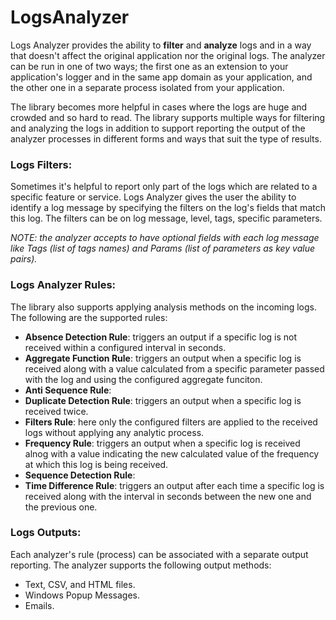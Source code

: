 # LogsAnalyzer
Logs Analyzer provides the ability to **filter** and **analyze** logs and in a way that doesn't affect the original application nor the original logs. The analyzer can be run in one of two ways; the first one as an extension to your application's logger and in the same app domain as your application, and the other one in a separate process isolated from your application.

The library becomes more helpful in cases where the logs are huge and crowded and so hard to read. The library supports multiple ways for filtering
and analyzing the logs in addition to support reporting the output of the analyzer processes in different forms and ways that suit the type of results.

### Logs Filters:
Sometimes it's helpful to report only part of the logs which are related to a specific feature or service. Logs Analyzer gives the user the ability to identify a log message
by specifying the filters on the log's fields that match this log. 
The filters can be on log message, level, tags, specific parameters.

*NOTE: the analyzer accepts to have optional fields with each log message like Tags (list of tags names) and Params (list of parameters as key value pairs).*

### Logs Analyzer Rules:
The library also supports applying analysis methods on the incoming logs. The following are the supported rules:
- **Absence Detection Rule**: triggers an output if a specific log is not received within a configured interval in seconds.
- **Aggregate Function Rule**: triggers an output when a specific log is received along with a value calculated from a specific parameter passed with the log and using the  configured aggregate funciton.
- **Anti Sequence Rule**:
- **Duplicate Detection Rule**: triggers an output when a specific log is received twice.
- **Filters Rule**: here only the configured filters are applied to the received logs without applying any analytic process.
- **Frequency Rule**: triggers an output when a specific log is received alnog with a value indicating the new calculated value of the frequency at which this log is being received.
- **Sequence Detection Rule**:
- **Time Difference Rule**: triggers an output after each time a specific log is received along with the interval in seconds between the new one and the previous one.

### Logs Outputs:
Each analyzer's rule (process) can be associated with a separate output reporting. The analyzer supports the following output methods:
- Text, CSV, and HTML files.
- Windows Popup Messages.
- Emails.
